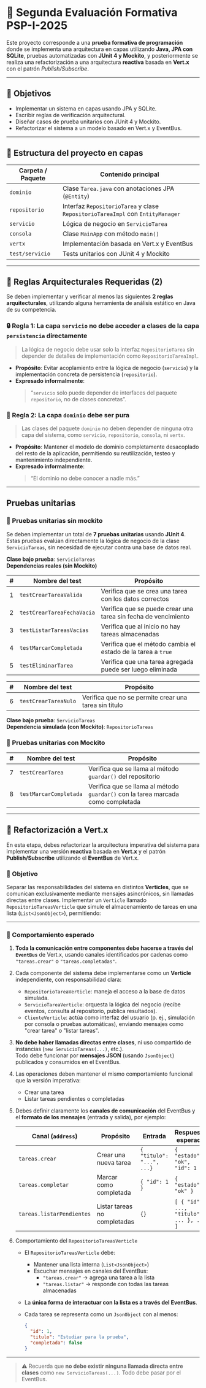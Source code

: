 # 🧪 Segunda Evaluación Formativa PSP-I-2025

Este proyecto corresponde a una **prueba formativa de programación** donde se implementa una arquitectura en capas utilizando **Java, JPA con SQLite**, pruebas automatizadas con **JUnit 4 y Mockito**, y posteriormente se realiza una refactorización a una arquitectura **reactiva** basada en **Vert.x** con el patrón *Publish/Subscribe*.

---

## 🎯 Objetivos

- Implementar un sistema en capas usando JPA y SQLite.
- Escribir reglas de verificación arquitectural.
- Diseñar casos de prueba unitarios con JUnit 4 y Mockito.
- Refactorizar el sistema a un modelo basado en Vert.x y EventBus.

---

## 🧱 Estructura del proyecto en capas

 Carpeta / Paquete             | Contenido principal                                                            |
|------------------------------|--------------------------------------------------------------------------------|
| `dominio`                    | Clase `Tarea.java` con anotaciones JPA (`@Entity`)                             |
| `repositorio`                | Interfaz `RepositorioTarea` y clase `RepositorioTareaImpl` con `EntityManager` |
| `servicio`                   | Lógica de negocio en `ServicioTarea`                                           |
| `consola`                    | Clase `MainApp` con método `main()`                                            |
| `vertx`                      | Implementación basada en Vert.x y EventBus                                     |
| `test/servicio`              | Tests unitarios con JUnit 4 y Mockito                                          |
---
## 🧩 Reglas Arquitecturales Requeridas (2)

Se deben implementar y verificar al menos las siguientes **2 reglas arquitecturales**, utilizando alguna herramienta de análisis estático en Java de su competencia.

### 🔒 Regla 1: La capa `servicio` no debe acceder a clases de la capa `persistencia` directamente

> La lógica de negocio debe usar solo la interfaz `RepositorioTarea` sin depender de detalles de implementación como `RepositorioTareaImpl`.

- **Propósito**: Evitar acoplamiento entre la lógica de negocio (`servicio`) y la implementación concreta de persistencia (`repositorio`).
- **Expresado informalmente**:
  > “`servicio` solo puede depender de interfaces del paquete `repositorio`, no de clases concretas”.

### 🚫 Regla 2: La capa `dominio` debe ser pura

> Las clases del paquete `dominio` no deben depender de ninguna otra capa del sistema, como `servicio`, `repositorio`, `consola`, ni `vertx`.

- **Propósito**: Mantener el modelo de dominio completamente desacoplado del resto de la aplicación, permitiendo su reutilización, testeo y mantenimiento independiente.
- **Expresado informalmente**:
  > “El dominio no debe conocer a nadie más.”

---
## Pruebas unitarias 

### 🧪 Pruebas unitarias sin mockito

Se deben implementar un total de **7 pruebas unitarias** usando **JUnit 4**. Estas pruebas evalúan directamente la lógica de negocio de la clase `ServicioTareas`, sin necesidad de ejecutar contra una base de datos real.

**Clase bajo prueba**: `ServicioTareas`  
**Dependencias reales (sin Mockito)** 

| # | Nombre del test            | Propósito                                                   |
|--:|----------------------------|--------------------------------------------------------------|
| 1 | `testCrearTareaValida`     | Verifica que se crea una tarea con los datos correctos       |
| 2 | `testCrearTareaFechaVacia` | Verifica que se puede crear una tarea sin fecha de vencimiento |
| 3 | `testListarTareasVacias`   | Verifica que al inicio no hay tareas almacenadas             |
| 4 | `testMarcarCompletada`     | Verifica que el método cambia el estado de la tarea a `true` |
| 5 | `testEliminarTarea`        | Verifica que una tarea agregada puede ser luego eliminada    |

| # | Nombre del test      | Propósito                                                        |
|--:|----------------------|-------------------------------------------------------------------|
| 6 | `testCrearTareaNulo` | Verifica que no se permite crear una tarea sin título            |

**Clase bajo prueba**: `ServicioTareas`  
**Dependencia simulada (con Mockito)**: `RepositorioTareas`

### 🧪 Pruebas unitarias con Mockito

| # | Nombre del test                                          | Propósito                                                             |
|---|----------------------------------------------------------|----------------------------------------------------------------------|
| 7 | `testCrearTarea`                                         | Verifica que se llama al método `guardar()` del repositorio          |
| 8 | `testMarcarCompletada` | Verifica que se llama al método `guardar()` con la tarea marcada como completada |

---
## 🔁 Refactorización a Vert.x

En esta etapa, debes refactorizar la arquitectura imperativa del sistema para implementar una versión **reactiva** basada en **Vert.x** y el patrón **Publish/Subscribe** utilizando el **EventBus** de Vert.x.

### 🎯 Objetivo
Separar las responsabilidades del sistema en distintos **Verticles**, que se comunican exclusivamente mediante mensajes asincrónicos, sin llamadas directas entre clases.
Implementar un `Verticle` llamado `RepositorioTareasVerticle` que simule el almacenamiento de tareas en una lista (`List<JsonObject>`), permitiendo:

---

### 🧩 Comportamiento esperado

1. **Toda la comunicación entre componentes debe hacerse a través del `EventBus`** de Vert.x, usando canales identificados por cadenas como `"tareas.crear"` o `"tareas.completadas"`.

2. Cada componente del sistema debe implementarse como un **Verticle** independiente, con responsabilidad clara:
    - `RepositorioTareaVerticle`: maneja el acceso a la base de datos simulada.
    - `ServicioTareaVerticle`: orquesta la lógica del negocio (recibe eventos, consulta al repositorio, publica resultados).
    - `ClienteVerticle`: actúa como interfaz del usuario (p. ej., simulación por consola o pruebas automáticas), enviando mensajes como "crear tarea" o "listar tareas".

3. **No debe haber llamadas directas entre clases**, ni uso compartido de instancias (`new ServicioTareas(...)`, etc.).  
   Todo debe funcionar por **mensajes JSON** (usando `JsonObject`) publicados y consumidos en el EventBus.

4. Las operaciones deben mantener el mismo comportamiento funcional que la versión imperativa:
    - Crear una tarea
    - Listar tareas pendientes o completadas

5. Debes definir claramente los **canales de comunicación** del EventBus y el **formato de los mensajes** (entrada y salida), por ejemplo:

   | Canal (`address`)       | Propósito                    | Entrada                   | Respuesta esperada            |
   |-------------------------|------------------------------|---------------------------|-------------------------------|
   | `tareas.crear`          | Crear una nueva tarea        | `{ "titulo": "...", ...}` | `{ "estado": "ok", "id": 1 }` |
   | `tareas.completar`      | Marcar como completada       | `{ "id": 1 }`             | `{ "estado": "ok" }`          |
   | `tareas.listarPendientes` | Listar tareas no completadas | `{}`                      | `[ { "id": ..., "titulo": ... }, ... ]` |

6. Comportamiento del `RepositorioTareasVerticle`

   - El `RepositorioTareasVerticle` debe:
       - Mantener una lista interna (`List<JsonObject>`)
       - Escuchar mensajes en canales del EventBus:
           - `"tareas.crear"` → agrega una tarea a la lista
           - `"tareas.listar"` → responde con todas las tareas almacenadas

   - La **única forma de interactuar con la lista es a través del EventBus**.

   - Cada tarea se representa como un `JsonObject` con al menos:
     ```json
     {
       "id": 1,
       "titulo": "Estudiar para la prueba",
       "completada": false
     }
     ```
---



> ⚠️ Recuerda que **no debe existir ninguna llamada directa entre clases** como `new ServicioTareas(...)`. Todo debe pasar por el EventBus.


